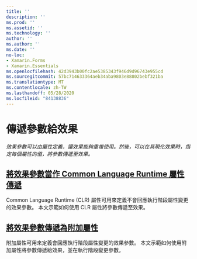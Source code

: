```yaml
---
title: ''
description: ''
ms.prod: ''
ms.assetid: ''
ms.technology: ''
author: ''
ms.author: ''
ms.date: ''
no-loc:
- Xamarin.Forms
- Xamarin.Essentials
ms.openlocfilehash: 42d3943b00fc2ae5385343f946d9d96743e955cd
ms.sourcegitcommit: 57bc714633364aeb34aba9803e88802bebf321ba
ms.translationtype: MT
ms.contentlocale: zh-TW
ms.lasthandoff: 05/28/2020
ms.locfileid: "84138836"
---
```

# <a name="passing-parameters-to-an-effect"></a>傳遞參數給效果

_效果參數可以由屬性定義，讓效果能夠重複使用。然後，可以在具現化效果時，指定每個屬性的值，將參數傳遞至效果。_

## <a name="passing-effect-parameters-as-common-language-runtime-properties"></a>[將效果參數當作 Common Language Runtime 屬性傳遞](clr-properties.md)

Common Language Runtime (CLR) 屬性可用來定義不會回應執行階段屬性變更的效果參數。 本文示範如何使用 CLR 屬性將參數傳遞至效果。

## <a name="passing-effect-parameters-as-attached-properties"></a>[將效果參數傳遞為附加屬性](attached-properties.md)

附加屬性可用來定義會回應執行階段屬性變更的效果參數。 本文示範如何使用附加屬性將參數傳遞給效果，並在執行階段變更參數。
